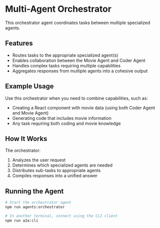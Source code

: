 # Multi-Agent Orchestrator

This orchestrator agent coordinates tasks between multiple specialized agents.

## Features

- Routes tasks to the appropriate specialized agent(s)
- Enables collaboration between the Movie Agent and Coder Agent
- Handles complex tasks requiring multiple capabilities
- Aggregates responses from multiple agents into a cohesive output

## Example Usage

Use this orchestrator when you need to combine capabilities, such as:
- Creating a React component with movie data (using both Coder Agent and Movie Agent)
- Generating code that includes movie information
- Any task requiring both coding and movie knowledge

## How It Works

The orchestrator:
1. Analyzes the user request
2. Determines which specialized agents are needed
3. Distributes sub-tasks to appropriate agents
4. Compiles responses into a unified answer

## Running the Agent

```bash
# Start the orchestrator agent
npm run agents:orchestrator

# In another terminal, connect using the CLI client
npm run a2a:cli
```